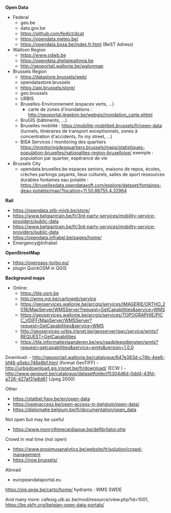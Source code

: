 **Open Data**
  - Federal
    - geo.be
    - data.gov.be
    - https://github.com/fedict/dcat
    - https://opendata.meteo.be/
    - https://opendata.bosa.be/index.fr.html (BeST Adress)
  - Walloon Region
     - https://www.odwb.be
     - https://opendata.digitalwallonia.be
     - http://geoportail.wallonie.be/walonmap
   - Brussels Region
     - https://datastore.brussels/web/
     - opendatastore.brussels
     - https://api.brussels/store/
     - geo.brussels
     - URBIS
     - Bruxelles-Environnement (espaces verts, ...)
        - carte de zones d'inondations : http://geoportal.ibgebim.be/webgis/inondation_carte.phtml
     - BruGIS (bâtiments, ...)
     - Bruxelles mobilité : https://mobilite-mobiliteit.brussels/fr/open-data (tunnels, itinéraires de transport exceptionnels, zones à concentration d'accidents, fix my street, ...)
     - BISA Services / monitoring des quartiers
            https://monitoringdesquartiers.brussels/maps/statistiques-population-bruxelles/nationalites-region-bruxelloise/
            exemple : population par quartier, espérance de vie
   - Brussels City
     - opendata.bruxelles.be
        espaces seniors, maisons de repos, écoles, crèches
        parkings payants, lieux culturels, salles de sport
        ressources durables
        fontaines eau potable : https://bruxellesdata.opendatasoft.com/explore/dataset/fontaines-deau-potable/map/?location=11,50.88755,4.32964
 
**Rail**
  - https://opendata.stib-mivb.be/store/
  - https://www.belgiantrain.be/fr/3rd-party-services/mobility-service-providers/public-data
  - https://www.belgiantrain.be/fr/3rd-party-services/mobility-service-providers/public-data
  - https://opendata.infrabel.be/pages/home/
  - Emergency@Infrabel

**OpenStreetMap**
  - https://overpass-turbo.eu/
  - plugin QuickOSM in QGIS

**Background maps**
  - Online:
    - https://tile.osm.be
    - http://wms.ngi.be/cartoweb/service
    - https://geoservices.wallonie.be/arcgis/services/IMAGERIE/ORTHO_2018/MapServer/WMSServer?request=GetCapabilities&service=WMS
    - https://geoservices.wallonie.be/arcgis/services/TOPOGRAPHIE/PICC_VDIFF/MapServer/WMSServer?request=GetCapabilities&service=WMS
    - http://geoservices-urbis.irisnet.be/geoserver/gwc/service/wmts?REQUEST=GetCapabilities
    - https://tile.informatievlaanderen.be/ws/raadpleegdiensten/wmts?request=getcapabilities&service=wmts&version=1.0.0

Download:
    - http://geoportail.wallonie.be/catalogue/647e383d-c74b-4ee6-bf48-a5ebc746e8bf.html (format GeoTIFF)
    - http://urbisdownload.gis.irisnet.be/fr/download/ (ECW )
    - http://www.geopunt.be/catalogus/datasetfolder/f5304d6d-0dd4-43fd-a726-427af31e8d61 (Jpeg 2000)

Other
  - https://statbel.fgov.be/en/open-data
  - https://openaccess.be/open-access-in-belgium/open-data/
  - https://diplomatie.belgium.be/fr/documentation/open_data

Not open but may be useful
  - https://www.monrythmecardiaque.be/defibrilator.php

Crowd in real time (not open)
  - https://www.proximusanalytics.be/website/fr/solution/crowd-management
  - https://now.brussels/

Abroad  
  - europeandataportal.eu

https://sig.spge.be/carto/home/
hydrants : WMS SWDE 

And many more: cafesig.ulb.ac.be/mod/resource/view.php?id=1001, https://be.okfn.org/belgian-open-data-portals/
